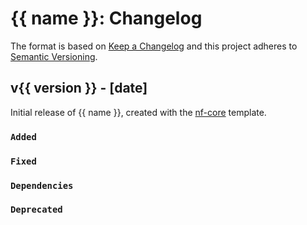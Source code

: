 # {{ name }}: Changelog

The format is based on [Keep a Changelog](https://keepachangelog.com/en/1.0.0/)
and this project adheres to [Semantic Versioning](https://semver.org/spec/v2.0.0.html).

## v{{ version }} - [date]

Initial release of {{ name }}, created with the [nf-core](https://nf-co.re/) template.

### `Added`

### `Fixed`

### `Dependencies`

### `Deprecated`
